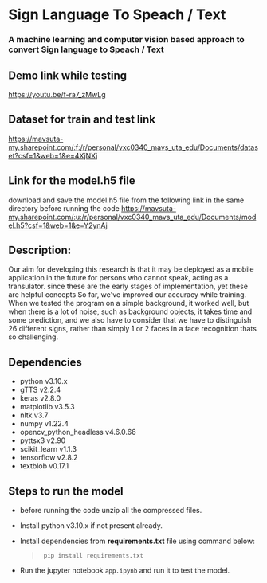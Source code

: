 # Sign Language To Speach / Text
### A machine learning and computer vision based approach to convert Sign language to Speach / Text

## Demo link while testing
https://youtu.be/f-ra7_zMwLg

## Dataset for train and test link
https://mavsuta-my.sharepoint.com/:f:/r/personal/vxc0340_mavs_uta_edu/Documents/dataset?csf=1&web=1&e=4XjNXj

## Link for the model.h5 file 
download and save the model.h5 file from the following link in the same directory before running the code
https://mavsuta-my.sharepoint.com/:u:/r/personal/vxc0340_mavs_uta_edu/Documents/model.h5?csf=1&web=1&e=Y2ynAj


## Description:
Our aim for developing this research is that it may be deployed as a mobile application in the future for persons who cannot speak, acting as a transulator.
since these are the early stages of implementation, yet these are helpful concepts So far, we've improved our accuracy while training. When we tested the program on a simple background, it worked well, but when there is a lot of noise, such as background objects, it takes time and some prediction, and we also have to consider that we have to distinguish 26 different signs, rather than simply 1 or 2 faces in a face recognition thats so challenging.

## Dependencies
* python v3.10.x
* gTTS v2.2.4
* keras v2.8.0
* matplotlib v3.5.3
* nltk v3.7
* numpy v1.22.4
* opencv_python_headless v4.6.0.66
* pyttsx3 v2.90
* scikit_learn v1.1.3
* tensorflow v2.8.2
* textblob v0.17.1

## Steps to run the model
* before running the code unzip all the compressed files. 
* Install python v3.10.x if not present already.
* Install dependencies from **requirements.txt** file using command below:
    
    >  ` pip install requirements.txt`

* Run the jupyter notebook `app.ipynb` and run it to test the model.
